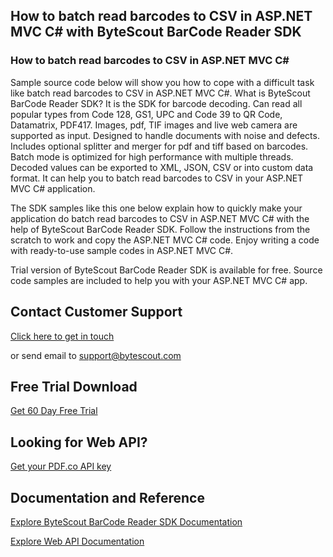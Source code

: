 ## How to batch read barcodes to CSV in ASP.NET MVC C# with ByteScout BarCode Reader SDK

### How to batch read barcodes to CSV in ASP.NET MVC C#

Sample source code below will show you how to cope with a difficult task like batch read barcodes to CSV in ASP.NET MVC C#. What is ByteScout BarCode Reader SDK? It is the SDK for barcode decoding. Can read all popular types from Code 128, GS1, UPC and Code 39 to QR Code, Datamatrix, PDF417. Images, pdf, TIF images and live web camera are supported as input. Designed to handle documents with noise and defects. Includes optional splitter and merger for pdf and tiff based on barcodes. Batch mode is optimized for high performance with multiple threads. Decoded values can be exported to XML, JSON, CSV or into custom data format. It can help you to batch read barcodes to CSV in your ASP.NET MVC C# application.

The SDK samples like this one below explain how to quickly make your application do batch read barcodes to CSV in ASP.NET MVC C# with the help of ByteScout BarCode Reader SDK. Follow the instructions from the scratch to work and copy the ASP.NET MVC C# code. Enjoy writing a code with ready-to-use sample codes in ASP.NET MVC C#.

Trial version of ByteScout BarCode Reader SDK is available for free. Source code samples are included to help you with your ASP.NET MVC C# app.

## Contact Customer Support

[Click here to get in touch](https://bytescout.zendesk.com/hc/en-us/requests/new?subject=ByteScout%20BarCode%20Reader%20SDK%20Question)

or send email to [support@bytescout.com](mailto:support@bytescout.com?subject=ByteScout%20BarCode%20Reader%20SDK%20Question) 

## Free Trial Download

[Get 60 Day Free Trial](https://bytescout.com/download/web-installer?utm_source=github-readme)

## Looking for Web API? 

[Get your PDF.co API key](https://pdf.co/documentation/api?utm_source=github-readme)

## Documentation and Reference

[Explore ByteScout BarCode Reader SDK Documentation](https://bytescout.com/documentation/index.html?utm_source=github-readme)

[Explore Web API Documentation](https://pdf.co/documentation/api?utm_source=github-readme)